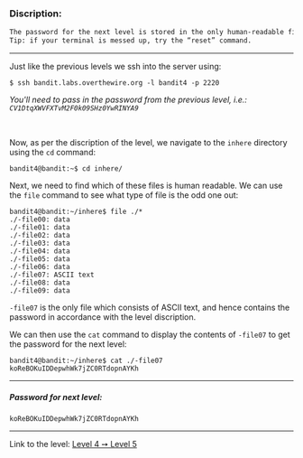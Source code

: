 ### Discription:
```txt
The password for the next level is stored in the only human-readable file in the inhere directory.
Tip: if your terminal is messed up, try the “reset” command.
```

---

Just like the previous levels we ssh into the server using:
```shell
$ ssh bandit.labs.overthewire.org -l bandit4 -p 2220
```

_You'll need to pass in the password from the previous level, i.e.: `CV1DtqXWVFXTvM2F0k09SHz0YwRINYA9`_

<br>

Now, as per the discription of the level, we navigate to the `inhere` directory using the `cd` command:

```shell
bandit4@bandit:~$ cd inhere/
```

Next, we need to find which of these files is human readable. We can use the `file` command to see what type of file is the odd one out:

```shell
bandit4@bandit:~/inhere$ file ./*
./-file00: data
./-file01: data
./-file02: data
./-file03: data
./-file04: data
./-file05: data
./-file06: data
./-file07: ASCII text
./-file08: data
./-file09: data
```

`-file07` is the only file which consists of ASCII text, and hence contains the password in accordance with the level discription.

We can then use the `cat` command to display the contents of `-file07` to get the password for the next level:


```shell
bandit4@bandit:~/inhere$ cat ./-file07
koReBOKuIDDepwhWk7jZC0RTdopnAYKh
```

---

##### Password for next level:
    koReBOKuIDDepwhWk7jZC0RTdopnAYKh

---

Link to the level: [Level 4 ➙ Level 5](https://overthewire.org/wargames/bandit/bandit5.html)
